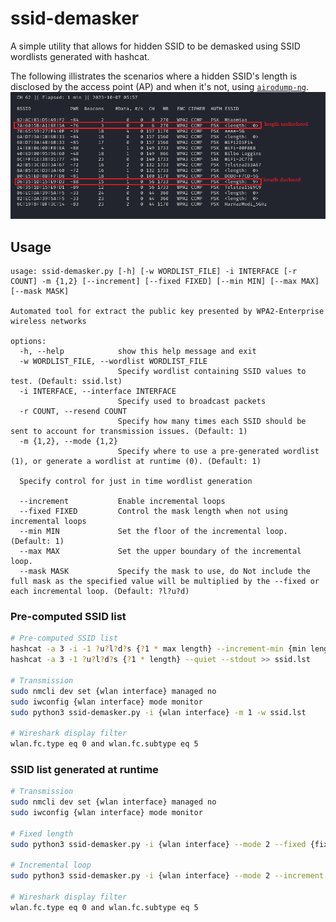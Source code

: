 # ssid-demasker
A simple utility that allows for hidden SSID to be demasked using SSID wordlists generated with hashcat. 

The following illistrates the scenarios where a hidden SSID's length is disclosed by the access point (AP) and when it's not, using [`airodump-ng`](https://github.com/aircrack-ng/aircrack-ng). 
![](./Example.png)

## Usage

```
usage: ssid-demasker.py [-h] [-w WORDLIST_FILE] -i INTERFACE [-r COUNT] -m {1,2} [--increment] [--fixed FIXED] [--min MIN] [--max MAX] [--mask MASK]

Automated tool for extract the public key presented by WPA2-Enterprise wireless networks

options:
  -h, --help            show this help message and exit
  -w WORDLIST_FILE, --wordlist WORDLIST_FILE
                        Specify wordlist containing SSID values to test. (Default: ssid.lst)
  -i INTERFACE, --interface INTERFACE
                        Specify used to broadcast packets
  -r COUNT, --resend COUNT
                        Specify how many times each SSID should be sent to account for transmission issues. (Default: 1)
  -m {1,2}, --mode {1,2}
                        Specify where to use a pre-generated wordlist (1), or generate a wordlist at runtime (0). (Default: 1)

  Specify control for just in time wordlist generation

  --increment           Enable incremental loops
  --fixed FIXED         Control the mask length when not using incremental loops
  --min MIN             Set the floor of the incremental loop. (Default: 1)
  --max MAX             Set the upper boundary of the incremental loop.
  --mask MASK           Specify the mask to use, do Not include the full mask as the specified value will be multiplied by the --fixed or each incremental loop. (Default: ?l?u?d)
```

### Pre-computed SSID list

```bash
# Pre-computed SSID list
hashcat -a 3 -i -1 ?u?l?d?s {?1 * max length} --increment-min {min length} --increment-min {max length} --quiet --stdout >> ssid.lst
hashcat -a 3 -1 ?u?l?d?s {?1 * length} --quiet --stdout >> ssid.lst

# Transmission
sudo nmcli dev set {wlan interface} managed no
sudo iwconfig {wlan interface} mode monitor
sudo python3 ssid-demasker.py -i {wlan interface} -m 1 -w ssid.lst

# Wireshark display filter
wlan.fc.type eq 0 and wlan.fc.subtype eq 5
```

### SSID list generated at runtime

```bash
# Transmission
sudo nmcli dev set {wlan interface} managed no
sudo iwconfig {wlan interface} mode monitor

# Fixed length
sudo python3 ssid-demasker.py -i {wlan interface} --mode 2 --fixed {fixed ssid length}

# Incremental loop
sudo python3 ssid-demasker.py -i {wlan interface} --mode 2 --increment --min {min length} --max {max length}

# Wireshark display filter
wlan.fc.type eq 0 and wlan.fc.subtype eq 5
```

